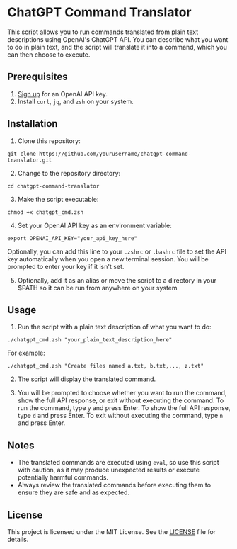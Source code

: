 # ChatGPT Command Translator

This script allows you to run commands translated from plain text descriptions using OpenAI's ChatGPT API. You can describe what you want to do in plain text, and the script will translate it into a command, which you can then choose to execute.

## Prerequisites

1. [Sign up](https://beta.openai.com/signup/) for an OpenAI API key.
2. Install `curl`, `jq`, and `zsh` on your system.

## Installation

1. Clone this repository:

``git clone https://github.com/yourusername/chatgpt-command-translator.git``


2. Change to the repository directory:

``cd chatgpt-command-translator``


3. Make the script executable:

``chmod +x chatgpt_cmd.zsh``

4. Set your OpenAI API key as an environment variable:

``export OPENAI_API_KEY="your_api_key_here"``

Optionally, you can add this line to your `.zshrc` or `.bashrc` file to set the API key automatically when you open a new terminal session. You will be prompted to enter your key if it isn't set.

5. Optionally, add it as an alias or move the script to a directory in your $PATH so it can be run from anywhere on your system

## Usage

1. Run the script with a plain text description of what you want to do:

``./chatgpt_cmd.zsh "your_plain_text_description_here"``

For example:

``./chatgpt_cmd.zsh "Create files named a.txt, b.txt,..., z.txt"``


2. The script will display the translated command.

3. You will be prompted to choose whether you want to run the command, show the full API response, or exit without executing the command. To run the command, type `y` and press Enter. To show the full API response, type `d` and press Enter. To exit without executing the command, type `n` and press Enter.

## Notes

- The translated commands are executed using `eval`, so use this script with caution, as it may produce unexpected results or execute potentially harmful commands.
- Always review the translated commands before executing them to ensure they are safe and as expected.

## License

This project is licensed under the MIT License. See the [LICENSE](LICENSE) file for details.
